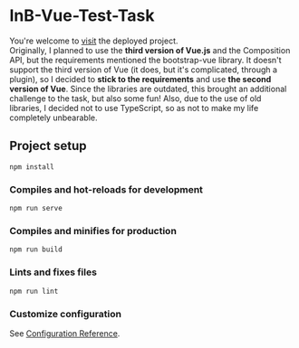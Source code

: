 # InB-Vue-Test-Task

You're welcome to [visit](https://in-b-vue-test-task.vercel.app/) the deployed project. <br>
Originally, I planned to use the **third version of Vue.js** and the Composition API, but the requirements mentioned the bootstrap-vue library. It doesn't support the third version of Vue (it does, but it's complicated, through a plugin), so I decided to **stick to the requirements** and use **the second version of Vue**. Since the libraries are outdated, this brought an additional challenge to the task, but also some fun! Also, due to the use of old libraries, I decided not to use TypeScript, so as not to make my life completely unbearable.

## Project setup

```
npm install
```

### Compiles and hot-reloads for development

```
npm run serve
```

### Compiles and minifies for production

```
npm run build
```

### Lints and fixes files

```
npm run lint
```

### Customize configuration

See [Configuration Reference](https://cli.vuejs.org/config/).
